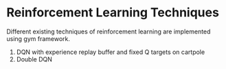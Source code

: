 # Reinforcement Learning Techniques

Different existing techniques of reinforcement learning are implemented using gym framework.

1. DQN with experience replay buffer and fixed Q targets on cartpole
2. Double DQN 

